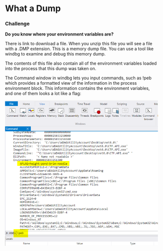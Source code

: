 # What a Dump

### Challenge
**Do you know where your environment variables are?**

There is link to download a file. When you unzip this file you will see a file with a .DMP extension. This is a memory dump file. You can use a tool like windbg to examine and debug this memory dump.

The contents of this file also contain all of the environment variables loaded into the process that this dump was taken on.

The Command window in windbg lets you input commands, such as !peb which provides a formatted view of the information in the process environment block. This information contains the environment variables, and one of them looks a lot like a flag:

![What A Dump](/images/WhatADump.png)